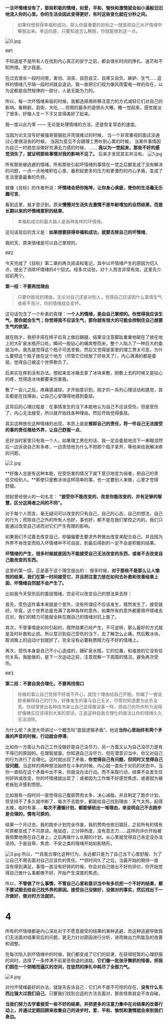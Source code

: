 **一旦坏情绪没有了，那些积极的情绪，如爱，平和、愉快和激情就会如小溪般汩汩地流入你的心里。你的生活会因此变得更好，有时这些变化就在分秒之间。**    

>如果你想获得幸福和成功，那么你最重要的目标之一就是把自己从坏情绪中解脱出来。幸运的是，只要知道怎么解脱，你就能做到这一点。 

![0.jpg](http://upload-images.jianshu.io/upload_images/5888920-66b9726338797ff7.jpg?imageMogr2/auto-orient/strip%7CimageView2/2/w/1240)

##1

不知道是不是所有人在找到内心真正的安宁之前，都会很长时间的挣扎、迷茫和不知所措。至少我是。

在过去很长一段时间里，害怕、沮丧、自怨自艾、自卑又自负、嫉妒、生气……这样的情绪几乎隔一段时间就会造访。我一直把它们视为像风雨雷电一样的存在，以为这都是自然规律的一部分，人是无能为力的。

所以，每一次坏情绪来临的时候，我都选择用转移注意力的方式减轻它们对自己的影响。看韩剧，逛街，大吃……但用的最多的是倒头大睡，睡一觉起来，感觉就淡了很多，好像人生一下子又变得美好了起来。

我一度以此为荣 —— 无论是处理情绪的方法，还是恢复常态的速度。

当因为论文没写好被强哥狠狠批评完很难过的时候，
当一个非常重视的面试没通过心里很沮丧的时候，
当因为意见不合跟理工男吵到心累的时候，
当某件事情因为自己一时疏忽没做好充满无力感的时候，
……
**我以为一觉起来，那些不好的感觉消失了，就证明那些事情对我的影响不见了。**
后来才发现其实并没有。
![1.jpg](http://upload-images.jianshu.io/upload_images/5888920-afaa5f78115c1575.jpg?imageMogr2/auto-orient/strip%7CimageView2/2/w/1240)

所有那些被逃避的情绪，所有那些引起坏情绪的事情在一觉之后都变成了没有解决的问题，一点一点地堆积在心里，蓄积起更多的压力和更激烈的内心矛盾，变成了生活里面最重的负担。

就像《目标》的作者所说：**坏情绪会把你拖垮，让你身心俱疲，使你的生活毫无乐趣可言**。

看到这里，我才意识到，原来**慢慢对生活失去激情不是年龄增加的自然结果，而是长期以来的坏情绪累积的结果**。

> 幸福和成功的最大敌人是各种各样的坏情绪。

这句话背后的含义是：**如果想要获得幸福和成功，就要去除自己的坏情绪**。

我的天，原来情绪是可以自己掌控的。

##2

今天完成了《目标》第二章的再次阅读和笔记，其中以坏情绪产生的原因为切入点，提出了消除坏情绪的4个招式。经多次试验，对个人而言非常有效。这里先介绍前两个。

**第一招：不要再找理由**
>只要你能找到理由，无论对自己还是对别人，觉得自己应该因什么事情生气或者不高兴，你的情绪就会变坏。

这句话包含了一个朴素的真理：**一个人的情绪，是由自己掌控的。你觉得我应该生气，那你就会生气；你觉得我不应该生气，那你就有很大的可能会控制住自己想要生气的欲望。**

就在刚才，我把手搭在椅子后背上做后踢腿，结果没注意脚趾重重地砸在了放在地上的大矿泉水瓶开口处。瞬间一股钻心的痛席卷而来，整个人陷入了一种巨大的委屈当中。我先是觉得这个瓶子可恶至极，然后又觉得是家里的理工男太可恶，为什么要把这个瓶子放在这个地方（尽管它已经放了好些天了），内心满满的都是委屈，觉得自己被这个世界欺负了。

后来实在疼到没有办法，想起来去冰箱去拿了冰块来敷，刚敷上去的时候又是钻心的疼，觉得连冰块都要来伤害我。

敷了一会儿之后，疼痛感减轻，才开始意识到，刚才的一系列心理活动和感觉，其实都是在找理由，让自己心安理得地感到委屈。

这背后的心理过程是：在事情发生的当下本能地认为自己不应该受伤，但是受伤了，内心无法接受，所以就开始找各种理由。然后开始觉得委屈。

其实这种放任这种情绪的出现，本质上就是**推卸自己的责任，将一件自己无法接受的事的责任推给外界，让自己舒服一点**。

还好当时家里只有我一个人，如果理工男在的话，我一定会委屈地流下一串眼泪然后一边诉说自己有多疼，一边责怪他为什么不把那个瓶子拿开，等他来给我解决疼的问题。

![2.jpg](http://upload-images.jianshu.io/upload_images/5888920-c27b840e93a77817.jpg?imageMogr2/auto-orient/strip%7CimageView2/2/w/1240)

**好像人总是有这种本能，在受伤害的情况下就下意识地变为弱者，把自己的责任交给别人。**即使只是敷冰块这样简单的事，也一定要别人来做，心里才觉得舒服。

想起曾经很火的一句名言：
**“接受你不能改变的，改变你能改变的，并有足够的智慧，区分这两者之间的不同”。**

对于每个人而言，毫无疑问可以改变的只有自己，自己的心态，自己的想法，自己的行为；而除自己之外的所有人也好，事也好，都不是在我们掌控之内的。我们只能通过改变自己进而对它们产生有限的影响。

如果我们不试着去改变自己，却偏偏要去要求外界做出改变来配合自己，并且因为外界不肯改变而陷入坏情绪中不可自拔，到最后得到的一定不会是积极的结果。

**坏情绪的产生，很多时候就是因为不能接受自己无法改变的东西，或者不去改变自己能改变的东西。**

这里的第一招，正是基于这个理念提出的：
很多时候，**对于那些不是那么让人愉悦的结果，我们在第一时间接受它，并且把注意力放在如何去补救和改善结果上面，坏情绪自然就不会产生了。**

比如我今天受伤后的委屈情绪，完全可以改变自己的想法来去除：

首先，受伤这件事本来就是个意外，没有所谓应不应该发生，既然发生了，接受就好。毕竟，这个世界总是充满了各种各样的意外，如果所有的意外都要用坏情绪去应对，我们的精力可能就全耗在跟自己的情绪对抗上面了。

其次，不管事情是如何引起的，既然结果已经产生，不可逆转，那么最好的方式就是及时补救和止损。所以意识到自己受伤的当下，去了解怎么止痛，然后敷冰块，取消晚上的运动计划就好了。完全没有必要耗费精力在不好的情绪上。

再次，受伤本身是自己不小心造成的，跟矿泉水瓶，它的位置，和谁放的它没有任何关系。我能做的，是下一次运动之前，注意观察一下周围的情况，避免再次受伤。

##3

 **第二招：不要自我合理化，不要再找借口**
> 你做的事让自己觉得不好或不开心，就找个理由给自己开脱。你编了一套说辞来解释自己的行为，好像发生的事与自己无关，尽管你知道要为此负全责。你经常使出各种找书来让自己显得像没事一样，把自己的所作所为说得好像确实应该得到大家的原谅。正是这种自我合理化的做法让你的情绪久久无法消除。

为什么呢？永澄大师讲过一个概念叫“底层逻辑矛盾”。他说**当你心里始终有两个矛盾的声音的时候，行动就会停滞**。

比如你一方面认为自己工作没做好是自己没尽力，另一方面又认为自己没尽力是有不得已的原因的。在理智层面，你知道自己没尽力，但在潜意识当中，你又对自己的行为进行了合理化。这时就出现了矛盾，**你觉得自己有问题，但同时又觉得自己没问题**。当这样的两种想法始终在斗争的时候，内心就一直处于对抗的状态中，当你一直陷在这个矛盾中出不来，你就没办法行动。而不采取行动，结果不会发生任何好转或改变，你的坏情绪就出现了：或者因为工作做不好感觉焦虑，或者因为被老板批评感到愤怒。

比如我有一段时间一直觉得自己腹部赘肉太多，决心减脂，并且制定了跑步计划，但坚持不了多久就中断了，每次不去跑步，都能给自己找到理由：天气太热，起得太晚，临时有事……**每次不遵循计划，都能够给出一堆理由，来说明自己不去跑步是合理的，情有可原的**。

结果一个月过去，我的跑步计划完全作废，我的赘肉也依旧猖狂，之前所有的情有可原都变成了不可原谅。拖延症，三分钟热度，没有意志力……这样的评价开始被我频繁地用在自己身上，之后再做什么长期的计划，从心里就觉得自己肯定没办法坚持。于是自卑、焦虑、不安之类的情绪开始如影随形。

![3.jpg](http://upload-images.jianshu.io/upload_images/5888920-9d72888f57cab89e.jpg?imageMogr2/auto-orient/strip%7CimageView2/2/w/1240)
所以，**自我合理化这种行为，永远都只是为了自己当下心里舒服，为了让自己不用去面对自己应该负的责任。**但时间久了之后，当最开始的期待一直没有得到满足，事情一直没有好转的时候，你会对自己做出不好的评价，你开始觉得自己做什么事都做不好，开始产生深度的焦虑。

所以，**不管做了什么事情，不管自己心里和意识当中有多抗拒一个不好的结果，都不要试图去给自己找外界的原因。接受自己没做好，没做对的事实，然后找出下一次做好，做对的方法就好。**

# 4

所有的坏情绪都是内心深处对于不愿意接受的结果的某种逃避，而这种逃避导致我们无法面对结果背后的问题，更无力针对原因进行分析，进而做出力所能及的改善和调整。

在每次陷入到坏情绪中的时候，我们都变成了它们的奴隶，在获得短暂的心理舒服的同时，选择了一条停滞不前甚至倒退的道路。**它们像一批张牙舞抓的怪兽，把我们困在一个阴暗而逼仄的空间，在徒然的挣扎中耗尽了全部力气。**

![4.jpg](http://upload-images.jianshu.io/upload_images/5888920-df3e6716ef58c25b.jpg?imageMogr2/auto-orient/strip%7CimageView2/2/w/1240)

对付坏情绪最好的办法，就是先告诉自己：它们并不是不可控的存在，**没有什么东西比强大过我们自己**。只要我们找到合适的方法去面对，那些怪兽就会不攻自破。

**当我们努力去学着接受一些不好的结果，并把更多的注意力集中在对结果的改善行动上，并通过定期回顾来收集自己的进步时，爱、平和、愉悦和激情就会来到我们身边。**
